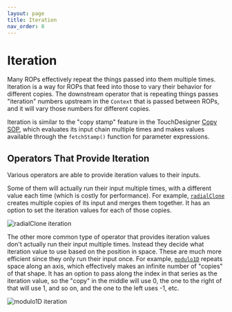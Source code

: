```yaml
---
layout: page
title: Iteration
nav_order: 8
---
```


# Iteration

Many ROPs effectively repeat the things passed into them multiple times. Iteration is a way for ROPs that feed into those to vary their behavior for different copies. The downstream operator that is repeating things passes "iteration" numbers upstream in the `Context` that is passed between ROPs, and it will vary those numbers for different copies.

Iteration is similar to the "copy stamp" feature in the TouchDesigner [Copy SOP], which evaluates its input chain multiple times and makes values available through the `fetchStamp()` function for parameter expressions.

## Operators That Provide Iteration

Various operators are able to provide iteration values to their inputs.

Some of them will actually run their input multiple times, with a different value each time (which is costly for performance). For example, [`radialClone`] creates multiple copies of its input and merges them together. It has an option to set the iteration values for each of those copies.

![radialClone iteration](/raytk/assets/images/guide/iteration-radialCloneIteration.png)

The other more common type of operator that provides iteration values don't actually run their input multiple times. Instead they decide what iteration value to use based on the position in space. These are much more efficient since they only run their input once. For example, [`modulo1D`] repeats space along an axis, which effectively makes an infinite number of "copies" of that shape. It has an option to pass along the index in that series as the iteration value, so the "copy" in the middle will use 0, the one to the right of that will use 1, and so on, and the one to the left uses -1, etc.

![modulo1D iteration](/raytk/assets/images/guide/iteration-modulo1dIteration.png)


[`modulo1D`]: /raytk/reference/operators/filter/modulo1D
[`radialClone`]: /raytk/reference/operators/filter/radialClone
[Copy SOP]: https://docs.derivative.ca/Copy_SOP
